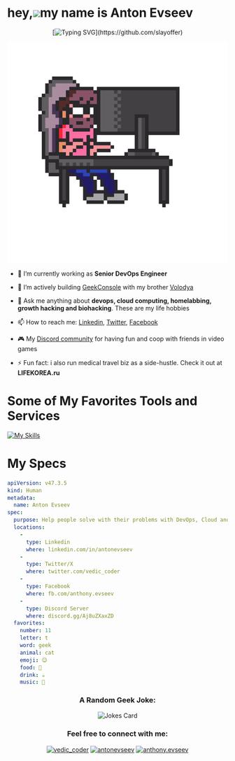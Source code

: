 hey,![](https://user-images.githubusercontent.com/18350557/176309783-0785949b-9127-417c-8b55-ab5a4333674e.gif)my name is Anton Evseev
=========================================================================================================================================
<div align="center">

[![Typing SVG](https://readme-typing-svg.demolab.com?font=Fira+Code&pause=1000&color=e11d48&center=true&width=435&lines=DevOps%5CSRE%2FCloud+Engineer.)](https://github.com/slayoffer)

</div>
<div align="center">
  <img src="giphy.gif" alt="Your GIF Description">
</div>

- 🌱 I’m currently working as **Senior DevOps Engineer**

- 🚀 I’m actively building [GeekConsole](https://geekconsole.app/) with my brother [Volodya](https://github.com/vVolodya/)

- 💬 Ask me anything about **devops, cloud computing, homelabbing, growth hacking and biohacking**. These are my life hobbies

- 📫 How to reach me: [Linkedin](https://linkedin.com/in/antonevseev), [Twitter](https://twitter.com/vedic_coder), [Facebook](https://fb.com/anthony.evseev)

- 🎮 My [Discord community](https://discord.gg/Aj8uZXaxZD) for having fun and coop with friends in video games

- ⚡ Fun fact: i also run medical travel biz as a side-hustle. Check it out at **LIFEKOREA.ru**

# Some of My Favorites Tools and Services

[![My Skills](https://skillicons.dev/icons?i=linux,md,bash,powershell,ansible,py,go,nodejs,aws,azure,gcp,docker,kubernetes,openshift,openstack,mongodb,redis,postgres,mysql,github,gitlab,grafana,prometheus,nginx,figma,html,css,wordpress,vim,vscode)](https://github.com/slayoffer)

# My Specs

```yaml
apiVersion: v47.3.5
kind: Human
metadata:
  name: Anton Evseev
spec:
  purpose: Help people solve with their problems with DevOps, Cloud and Health
  locations:
    - 
      type: Linkedin
      where: linkedin.com/in/antonevseev
    - 
      type: Twitter/X
      where: twitter.com/vedic_coder
    - 
      type: Facebook
      where: fb.com/anthony.evseev
    -
      type: Discord Server
      where: discord.gg/Aj8uZXaxZD
  favorites:
    number: 11
    letter: t
    word: geek
    animal: cat
    emoji: 😉
    food: 🍕
    drink: ☕
    music: 🎸
```
<div align="center">
<h3>A Random Geek Joke:</h3>

![Jokes Card](https://readme-jokes.vercel.app/api?hideBorder&theme=cobalt&qColor=%23944bcc&aColor=%23bbdb51)

</div>
<h3 align="center">Feel free to connect with me:</h3>
<p align="center">
<a href="https://twitter.com/vedic_coder" target="blank"><img align="center" src="https://raw.githubusercontent.com/rahuldkjain/github-profile-readme-generator/master/src/images/icons/Social/twitter.svg" alt="vedic_coder" height="30" width="40" /></a>
<a href="https://linkedin.com/in/antonevseev" target="blank"><img align="center" src="https://raw.githubusercontent.com/rahuldkjain/github-profile-readme-generator/master/src/images/icons/Social/linked-in-alt.svg" alt="antonevseev" height="30" width="40" /></a>
<a href="https://fb.com/anthony.evseev" target="blank"><img align="center" src="https://raw.githubusercontent.com/rahuldkjain/github-profile-readme-generator/master/src/images/icons/Social/facebook.svg" alt="anthony.evseev" height="30" width="40" /></a>
</p>
